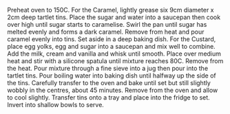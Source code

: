 Preheat oven to 150C.
For the Caramel, lightly grease six 9cm diameter x 2cm deep tartlet tins. Place the sugar and water into a saucepan then cook over high until sugar starts to caramelise. Swirl the pan until sugar has melted evenly and forms a dark caramel.
Remove from heat and pour caramel evenly into tins. Set aside in a deep baking dish.
For the Custard, place egg yolks, egg and sugar into a saucepan and mix well to combine. Add the milk, cream and vanilla and whisk until smooth. Place over medium heat and stir with a silicone spatula until mixture reaches 80C. Remove from the heat. Pour mixture through a fine sieve into a jug then pour into the tartlet tins.
Pour boiling water into baking dish until halfway up the side of the tins. Carefully transfer to the oven and bake until set but still slightly wobbly in the centres, about 45 minutes. Remove from the oven and allow to cool slightly.
Transfer tins onto a tray and place into the fridge to set. Invert into shallow bowls to serve.